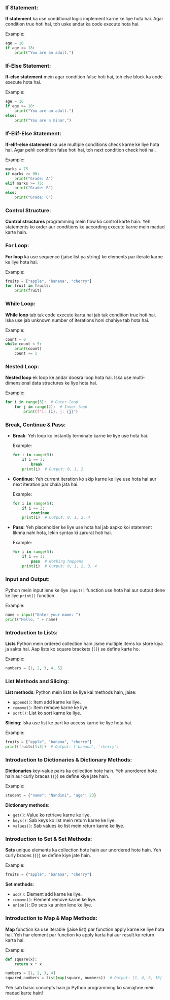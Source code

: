 ### If Statement:
**If statement** ka use conditional logic implement karne ke liye hota hai. Agar condition true hoti hai, toh uske andar ka code execute hota hai.

Example:
```python
age = 18
if age >= 18:
    print("You are an adult.")
```

### If-Else Statement:
**If-else statement** mein agar condition false hoti hai, toh else block ka code execute hota hai.

Example:
```python
age = 16
if age >= 18:
    print("You are an adult.")
else:
    print("You are a minor.")
```

### If-Elif-Else Statement:
**If-elif-else statement** ka use multiple conditions check karne ke liye hota hai. Agar pehli condition false hoti hai, toh next condition check hoti hai.

Example:
```python
marks = 75
if marks >= 90:
    print("Grade: A")
elif marks >= 75:
    print("Grade: B")
else:
    print("Grade: C")
```

### Control Structure:
**Control structures** programming mein flow ko control karte hain. Yeh statements ko order aur conditions ke according execute karne mein madad karte hain.

### For Loop:
**For loop** ka use sequence (jaise list ya string) ke elements par iterate karne ke liye hota hai.

Example:
```python
fruits = ["apple", "banana", "cherry"]
for fruit in fruits:
    print(fruit)
```

### While Loop:
**While loop** tab tak code execute karta hai jab tak condition true hoti hai. Iska use jab unknown number of iterations honi chahiye tab hota hai.

Example:
```python
count = 0
while count < 5:
    print(count)
    count += 1
```

### Nested Loop:
**Nested loop** ek loop ke andar doosra loop hota hai. Iska use multi-dimensional data structures ke liye hota hai.

Example:
```python
for i in range(3):  # Outer loop
    for j in range(2):  # Inner loop
        print(f"i: {i}, j: {j}")
```

### Break, Continue & Pass:
- **Break**: Yeh loop ko instantly terminate karne ke liye use hota hai.
  
  Example:
  ```python
  for i in range(5):
      if i == 3:
          break
      print(i)  # Output: 0, 1, 2
  ```

- **Continue**: Yeh current iteration ko skip karne ke liye use hota hai aur next iteration par chala jata hai.

  Example:
  ```python
  for i in range(5):
      if i == 3:
          continue
      print(i)  # Output: 0, 1, 2, 4
  ```

- **Pass**: Yeh placeholder ke liye use hota hai jab aapko koi statement likhna nahi hota, lekin syntax ki zarurat hoti hai.

  Example:
  ```python
  for i in range(5):
      if i == 3:
          pass  # Nothing happens
      print(i)  # Output: 0, 1, 2, 3, 4
  ```

### Input and Output:
Python mein input lene ke liye `input()` function use hota hai aur output dene ke liye `print()` function.

Example:
```python
name = input("Enter your name: ")
print("Hello, " + name)
```

### Introduction to Lists:
**Lists** Python mein ordered collection hain jisme multiple items ko store kiya ja sakta hai. Aap lists ko square brackets (`[]`) se define karte ho.

Example:
```python
numbers = [1, 2, 3, 4, 5]
```

### List Methods and Slicing:
**List methods**: Python mein lists ke liye kai methods hain, jaise:
- `append()`: Item add karne ke liye.
- `remove()`: Item remove karne ke liye.
- `sort()`: List ko sort karne ke liye.

**Slicing**: Iska use list ke part ko access karne ke liye hota hai.

Example:
```python
fruits = ["apple", "banana", "cherry"]
print(fruits[1:3])  # Output: ['banana', 'cherry']
```

### Introduction to Dictionaries & Dictionary Methods:
**Dictionaries** key-value pairs ka collection hote hain. Yeh unordered hote hain aur curly braces (`{}`) se define kiye jate hain.

Example:
```python
student = {"name": "Nandini", "age": 23}
```

**Dictionary methods**:
- `get()`: Value ko retrieve karne ke liye.
- `keys()`: Sab keys ko list mein return karne ke liye.
- `values()`: Sab values ko list mein return karne ke liye.

### Introduction to Set & Set Methods:
**Sets** unique elements ka collection hote hain aur unordered hote hain. Yeh curly braces (`{}`) se define kiye jate hain.

Example:
```python
fruits = {"apple", "banana", "cherry"}
```

**Set methods**:
- `add()`: Element add karne ke liye.
- `remove()`: Element remove karne ke liye.
- `union()`: Do sets ka union lene ke liye.

### Introduction to Map & Map Methods:
**Map** function ka use iterable (jaise list) par function apply karne ke liye hota hai. Yeh har element par function ko apply karta hai aur result ko return karta hai.

Example:
```python
def square(x):
    return x * x

numbers = [1, 2, 3, 4]
squared_numbers = list(map(square, numbers))  # Output: [1, 4, 9, 16]
```

Yeh sab basic concepts hain jo Python programming ko samajhne mein madad karte hain!
